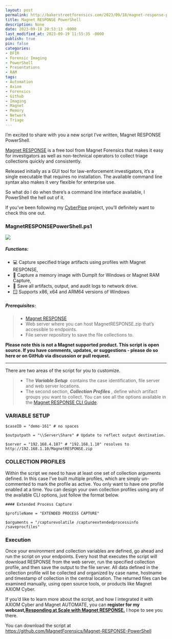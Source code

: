 ```yaml
---
layout: post
permalink: http://bakerstreetforensics.com/2023/09/18/magnet-response-powershell/
title: Magnet RESPONSE PowerShell
description: None
date: 2023-09-18 20:53:13 -0000
last_modified_at: 2023-09-19 11:55:35 -0000
publish: true
pin: false
categories:
- DFIR
- Forensic Imaging
- PowerShell
- Presentations
- RAM
tags:
- Automation
- Axiom
- Forensics
- Github
- Imaging
- Magnet
- Memory
- Network
- Triage
---
```

I’m excited to share with you a new script I’ve written, Magnet RESPONSE PowerShell.

[Magnet RESPONSE](https://www.magnetforensics.com/resources/magnet-response/) is a free tool from Magnet Forensics that makes it easy for investigators as well as non-technical operators to collect triage collections quickly and consistently.

Released initially as a GUI tool for law-enforcement investigators, it’s a single executable that requires no installation. The available command line syntax also makes it very flexible for enterprise use.

So what do I do when there’s a command line interface available, I PowerShell the hell out of it.

If you’ve been following my [CyberPipe](https://github.com/dwmetz/CyberPipe) project, you’ll definitely want to check this one out.

### MagnetRESPONSEPowerShell.ps1

[![](https://bakerstreetforensics.com/wp-content/uploads/2023/09/image.png)](https://github.com/MagnetForensics/Magnet-RESPONSE-PowerShell/blob/main/screenshot.png)

##### Functions:

  * 💻 Capture specified triage artifacts using profiles with Magnet RESPONSE,
  * 🐏 Capture a memory image with DumpIt for Windows or Magnet RAM Capture,
  * 💾 Save all artifacts, output, and audit logs to network drive.
  * 🪟 Supports x86, x64 and ARM64 versions of Windows



##### Prerequisites:

>   * [Magnet RESPONSE](https://www.magnetforensics.com/resources/magnet-response/)
>   * Web server where you can host MagnetRESPONSE.zip that’s accessible to endpoints.
>   * File server repository to save the file collections to.
> 


**Please note this is not a Magnet supported product. This script is open source. If you have comments, updates, or suggestions - please do so here or on GitHub via discussion or pull request.**

* * *

There are two areas of the script for you to customize.

>   * The _**Variable Setup**_  contains the case identification, file server and web server locations.
>   * The second section, _**Collection Profiles**_ , define which artifact groups you want to collect. You can see all the options available in the [Magnet RESPONSE CLI Guide](https://github.com/MagnetForensics/Magnet-RESPONSE-PowerShell/blob/main/Magnet_RESPONSE_CLI_Guide.pdf).
> 


### VARIABLE SETUP

`$caseID = "demo-161" # no spaces`

`$outputpath = "\\Server\Share" # Update to reflect output destination.`

`$server = "192.168.4.187" # "192.168.1.10" resolves to http://192.168.1.10/MagnetRESPONSE.zip`

### COLLECTION PROFILES

Within the script we need to have at least one set of collection arguments defined. In this case I’ve built multiple profiles, which are simply un-commented to mark the profile as active. You only want to have one profile enabled at a time. You can design your own collection profiles using any of the available CLI options, just follow the format below.

`#### Extended Process Capture`

`$profileName = "EXTENDED PROCESS CAPTURE"`

`$arguments = "/capturevolatile /captureextendedprocessinfo /saveprocfiles"`

### Execution

Once your environment and collection variables are defined, go ahead and run the script on your endpoints. Every host that executes the script will download RESPONSE from the web server, run the specified collection profile, and then save the output to the file server. All data defined in the collection profile will be collected and organized by case name, hostname and timestamp of collection in the central location. The returned files can be examined manually, using open source tools, or products like Magnet AXIOM Cyber.

If you’d like to learn more about the script, and how I integrated it with AXIOM Cyber and Magnet AUTOMATE, you can **register for my webcast,[Responding at Scale with Magnet RESPONSE.](https://www.magnetforensics.com/resources/responding-at-scale-with-magnet-response/)** I hope to see you there. 

You can download the script at <https://github.com/MagnetForensics/Magnet-RESPONSE-PowerShell>
